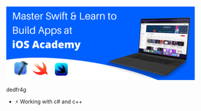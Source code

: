 ![Afraz on iOS Academy](https://raw.githubusercontent.com/AfrazCodes/AfrazCodes/main/header.png)

dedfr4g

- ⚡ Working with c# and c++
